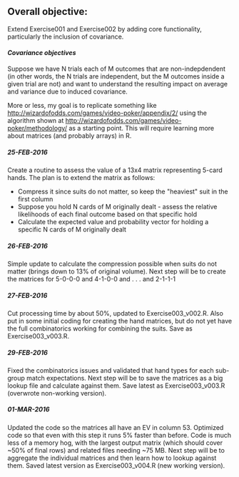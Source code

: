 ## Overall objective:  
Extend Exercise001 and Exercise002 by adding core functionality, particularly the inclusion of covariance.  
  
#### *Covariance objectives*  
Suppose we have N trials each of M outcomes that are non-indepdendent (in other words, the N trials are independent, but the M outcomes inside a given trial are not) and want to understand the resulting impact on average and variance due to induced covariance.  
  
More or less, my goal is to replicate something like http://wizardofodds.com/games/video-poker/appendix/2/ using the algorithm shown at http://wizardofodds.com/games/video-poker/methodology/ as a starting point.  This will require learning more about matrices (and probably arrays) in R.  

##### **_25-FEB-2016_**  
Create a routine to assess the value of a 13x4 matrix representing 5-card hands.  The plan is to extend the matrix as follows:  
  
* Compress it since suits do not matter, so keep the "heaviest" suit in the first column  
* Suppose you hold N cards of M originally dealt - assess the relative likelihoods of each final outcome based on that specific hold  
* Calculate the expected value and probability vector for holding a specific N cards of M originally dealt  

##### **_26-FEB-2016_**  
Simple update to calculate the compression possible when suits do not matter (brings down to 13% of original volume).  Next step will be to create the matrices for 5-0-0-0 and 4-1-0-0 and . . . and 2-1-1-1  

##### **_27-FEB-2016_**  
Cut processing time by about 50%, updated to Exercise003_v002.R.  Also put in some initial coding for creating the hand matrices, but do not yet have the full combinatorics working for combining the suits.  Save as Exercise003_v003.R.  

##### **_29-FEB-2016_**  
Fixed the combinatorics issues and validated that hand types for each sub-group match expectations.  Next step will be to save the matrices as a big lookup file and calculate against them.  Save latest as Exercise003_v003.R (overwrote non-working version).  
  
##### **_01-MAR-2016_**  
Updated the code so the matrices all have an EV in column 53.  Optimized code so that even with this step it runs 5% faster than before.  Code is much less of a memory hog, with the largest output matrix (which should cover ~50% of final rows) and related files needing ~75 MB.  Next step will be to aggregate the individual matrices and then learn how to lookup against them.  Saved latest version as Exercise003_v004.R (new working version).  
  
